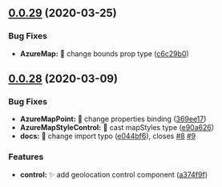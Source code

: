 ## [0.0.29](https://github.com/rickyruiz/vue-azure-maps/compare/v0.0.28...v0.0.29) (2020-03-25)


### Bug Fixes

* **AzureMap:** 🐛 change bounds prop type ([c6c29b0](https://github.com/rickyruiz/vue-azure-maps/commit/c6c29b0ad5da8d14c9376d0da7937625b856f298))



## [0.0.28](https://github.com/rickyruiz/vue-azure-maps/compare/v0.0.27...v0.0.28) (2020-03-09)


### Bug Fixes

* **AzureMapPoint:** 🐛 change properties binding ([369ee17](https://github.com/rickyruiz/vue-azure-maps/commit/369ee17caa045cd26b60f3a722a357d2c8403ce5))
* **AzureMapStyleControl:** 🐛 cast mapStyles type ([e90a626](https://github.com/rickyruiz/vue-azure-maps/commit/e90a6267ec3406f21032671625eb89ab892e7f79))
* **docs:** 📝 change import typo ([e044bf6](https://github.com/rickyruiz/vue-azure-maps/commit/e044bf6b871dbde98e26360e308f921a01d2b2fd)), closes [#8](https://github.com/rickyruiz/vue-azure-maps/issues/8) [#9](https://github.com/rickyruiz/vue-azure-maps/issues/9)


### Features

* **control:** ✨ add geolocation control component ([a374f9f](https://github.com/rickyruiz/vue-azure-maps/commit/a374f9f49f7b38cf7e0bd51d213c4ac4ee5c660e))



